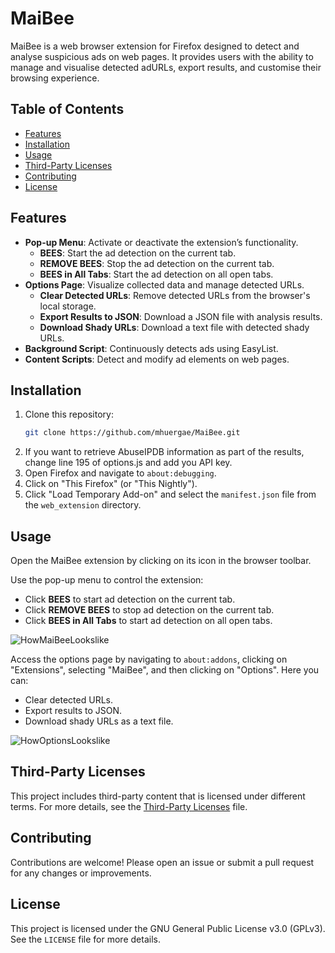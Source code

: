 # MaiBee

MaiBee is a web browser extension for Firefox designed to detect and analyse suspicious ads on web pages. It provides users with the ability to manage and visualise detected adURLs, export results, and customise their browsing experience.

## Table of Contents
- [Features](#features)
- [Installation](#installation)
- [Usage](#usage)
- [Third-Party Licenses](#third-party-licenses)
- [Contributing](#contributing)
- [License](#license)

## Features

- **Pop-up Menu**: Activate or deactivate the extension’s functionality.
  - **BEES**: Start the ad detection on the current tab.
  - **REMOVE BEES**: Stop the ad detection on the current tab.
  - **BEES in All Tabs**: Start the ad detection on all open tabs.
- **Options Page**: Visualize collected data and manage detected URLs.
  - **Clear Detected URLs**: Remove detected URLs from the browser's local storage.
  - **Export Results to JSON**: Download a JSON file with analysis results.
  - **Download Shady URLs**: Download a text file with detected shady URLs.
- **Background Script**: Continuously detects ads using EasyList.
- **Content Scripts**: Detect and modify ad elements on web pages.

## Installation

1. Clone this repository:
   ```sh
   git clone https://github.com/mhuergae/MaiBee.git
2. If you want to retrieve AbuseIPDB information as part of the results, change line 195 of options.js and add you API key.
3. Open Firefox and navigate to `about:debugging`.
4. Click on "This Firefox" (or "This Nightly").
5. Click "Load Temporary Add-on" and select the `manifest.json` file from the `web_extension` directory.

## Usage

Open the MaiBee extension by clicking on its icon in the browser toolbar.

Use the pop-up menu to control the extension:

- Click **BEES** to start ad detection on the current tab.
- Click **REMOVE BEES** to stop ad detection on the current tab.
- Click **BEES in All Tabs** to start ad detection on all open tabs.

![HowMaiBeeLookslike](how-maibee-looks.jpg)

Access the options page by navigating to `about:addons`, clicking on "Extensions", selecting "MaiBee", and then clicking on "Options". Here you can:

- Clear detected URLs.
- Export results to JSON.
- Download shady URLs as a text file.

![HowOptionsLookslike](howto-results.jpg)

## Third-Party Licenses

This project includes third-party content that is licensed under different terms. For more details, see the [Third-Party Licenses](third-party-licenses.md) file.

## Contributing

Contributions are welcome! Please open an issue or submit a pull request for any changes or improvements.

## License

This project is licensed under the GNU General Public License v3.0 (GPLv3). See the `LICENSE` file for more details.

